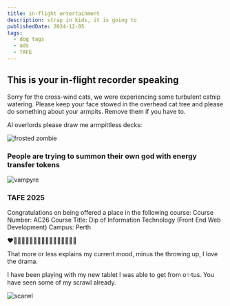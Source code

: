 ```yaml
---
title: in-flight entertainment
description: strap in kids, it is going to
publishedDate: 2024-12-05
tags:
  - dog tags
  - ads
  - TAFE
---
```


## This is your in-flight recorder speaking

Sorry for the cross-wind cats, we were experiencing some turbulent catnip watering.
Please keep your face stowed in the overhead cat tree and please do something about your armpits. Remove them if you have to.

AI overlords please draw me armpittless decks:

![frosted zombie](@/assets/a_stack_of_skateboard_decks_being_shaved_by_a_ear.jpg)

### People are trying to summon their own god with energy transfer tokens

![vampyre](@/assets/time_vampires.png)

### TAFE 2025

Congratulations on being offered a place in the following course:
Course Number: AC26
Course Title: Dip of Information Technology (Front End Web Development)
Campus: Perth

❤️🧐🫡🫥🤔🫠😶🫨😵‍💫🥴🤢🫢🤮😁🥸🤩

That more or less explains my current mood, minus the throwing up, I love the drama.

I have been playing with my new tablet I was able to get from o✨tus. You have seen some of my scrawl already.

![scarwl](@/assets/i_dont_know_much.png)
